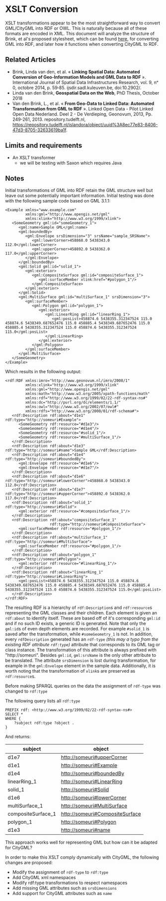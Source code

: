 # XSLT Conversion
XSLT transformations appear to be the most straightforward way to convert GML/CityGML into RDF or OWL. This is naturally because all of these formats are encoded in XML. This document will analyze the structure of Brink, et al's proposed stylesheet, which can be found [here](https://www.pldn.nl/wiki/Boek/BrinkEtAl-GML2RDF#XSLT_stylesheet_GML_.3E_RDF), for converting GML into RDF, and later how it functions when converting CityGML to RDF.


## Related Articles
* Brink, Linda van den, et al. « **Linking Spatial Data: Automated Conversion of Geo-Information Models and GML Data to RDF** ». International Journal of Spatial Data Infrastructures Research, vol. 9, nᵒ 0, octobre 2014, p. 59‑85. ijsdir.sadl.kuleuven.be, doi:10.2902/.
* Linda van den Brink, **Geospatial Data on the Web**, PhD Thesis, October 2018
* Van den Brink, L., et al. « **From Geo-Data to Linked Data: Automated Transformation from GML to RDF** ». Linked Open Data - Pilot Linked Open Data Nederland. Deel 2 - De Verdieping, Geonovum, 2013, Pp. 249-261, 2013. repository.tudelft.nl, https://repository.tudelft.nl/islandora/object/uuid%3A8ec77e83-8406-47d3-8705-32633619ba1f.

## Limits and requirements
* An XSLT transformer
  * we will be testing with Saxon which requires Java

## Notes
Initial transformations of GML into RDF retain the GML structure well but leave out some potentially important information. Initial testing was done with the following sample code based on GML 3.1.1:

```
<Example xmlns="www.example.com"
         xmlns:gml="http://www.opengis.net/gml"
         xmlns:xlink="http://www.w3.org/1999/xlink">
   <SomeGeometry gml:id="someGeometry_1">
      <gml:name>Sample GML</gml:name>
      <gml:boundedBy>
         <gml:Envelope srsDimension="3" srsName="sample_SRSName">
            <gml:lowerCorner>458868.0 5438343.0 112.0</gml:lowerCorner>
            <gml:upperCorner>458892.0 5438362.0 117.0</gml:upperCorner>
         </gml:Envelope>
      </gml:boundedBy>
      <gml:Solid gml:id="solid_1">
         <gml:exterior>
            <gml:CompositeSurface gml:id="compositeSurface_1">
               <gml:surfaceMember xlink:href="#polygon_1"/>
            </gml:CompositeSurface>
         </gml:exterior>
      </gml:Solid>
      <gml:MultiSurface gml:id="multiSurface_1" srsDimension="3">
         <gml:surfaceMember>
            <gml:Polygon gml:id="polygon_1">
               <gml:exterior>
                  <gml:LinearRing gml:id="linearRing_1">
                     <gml:posList>458874.6 5438355.312347524 115.0 458874.6 5438349.687652476 115.0 458885.4 5438349.687652476 115.0 458885.4 5438355.312347524 115.0 458874.6 5438355.312347524 115.0</gml:posList>
                  </gml:LinearRing>
               </gml:exterior>
            </gml:Polygon>
         </gml:surfaceMember>
      </gml:MultiSurface>
   </SomeGeometry>
</Example>
```

Which results in the following output:

```
<rdf:RDF xmlns:imro="http://www.geonovum.nl/imro/2008/1"
         xmlns:xlink="http://www.w3.org/1999/xlink"
         xmlns:gml="http://www.opengis.net/gml"
         xmlns:math="http://www.w3.org/2005/xpath-functions/math"
         xmlns:rdf="http://www.w3.org/1999/02/22-rdf-syntax-ns#"
         xmlns:dc="http://purl.org/dc/elements/1.1/"
         xmlns:owl="http://www.w3.org/2002/07/owl#"
         xmlns:rdfs="http://www.w3.org/2000/01/rdf-schema#">
   <rdf:Description rdf:about="d1e1" rdf:type="http://someuri#Example">
      <SomeGeometry rdf:resource="#d1e3"/>
      <SomeGeometry rdf:resource="#d1e4"/>
      <SomeGeometry rdf:resource="#solid_1"/>
      <SomeGeometry rdf:resource="#multiSurface_1"/>
   </rdf:Description>
   <rdf:Description rdf:about="d1e3" rdf:type="http://someuri#name">Sample GML</rdf:Description>
   <rdf:Description rdf:about="d1e4" rdf:type="http://someuri#boundedBy">
      <gml:Envelope rdf:resource="#d1e6"/>
      <gml:Envelope rdf:resource="#d1e7"/>
   </rdf:Description>
   <rdf:Description rdf:about="d1e6" rdf:type="http://someuri#lowerCorner">458868.0 5438343.0 112.0</rdf:Description>
   <rdf:Description rdf:about="d1e7" rdf:type="http://someuri#upperCorner">458892.0 5438362.0 117.0</rdf:Description>
   <rdf:Description rdf:about="solid_1" rdf:type="http://someuri#Solid">
      <gml:exterior rdf:resource="#compositeSurface_1"/>
   </rdf:Description>
   <rdf:Description rdf:about="compositeSurface_1"
                    rdf:type="http://someuri#CompositeSurface">
      <gml:surfaceMember rdf:resource="#polygon_1"/>
   </rdf:Description>
   <rdf:Description rdf:about="multiSurface_1" rdf:type="http://someuri#MultiSurface">
      <gml:surfaceMember rdf:resource="#polygon_1"/>
   </rdf:Description>
   <rdf:Description rdf:about="polygon_1" rdf:type="http://someuri#Polygon">
      <gml:exterior rdf:resource="#linearRing_1"/>
   </rdf:Description>
   <rdf:Description rdf:about="linearRing_1" rdf:type="http://someuri#LinearRing">
      <gml:posList>458874.6 5438355.312347524 115.0 458874.6 5438349.687652476 115.0 458885.4 5438349.687652476 115.0 458885.4 5438355.312347524 115.0 458874.6 5438355.312347524 115.0</gml:posList>
   </rdf:Description>
</rdf:RDF>
```

The resulting RDF is a hierarchy of `rdf:Description`s and `rdf:resource`s representing the GML classes and their children. Each element is given an `rdf:about` to identify itself. These are based off of it's corresponding `gml:id` and if no such ID exists, a generic ID is generated. Note that only the `gml:id`s of even depth elements are recorded. For example `#solid_1` is saved after the transformation, while `#someGeometry_1` is not. In addition, every `rdfDescription` generated has an `rdf-type` _(this may a typo from the existing RDF attribute `rdf:type`)_ attribute that corresponds to its GML tag or class instance. The transformation of this attribute is always prefixed with "http://someuri". Besides `gml:id`, `gml:srsName` is the only other attribute to be translated. The attribute `srsDimension` is lost during transformation, for example in the `gml:Envelope` element in the sample data. Additionally, it is worth noting that the transformation of `xlink`s are preserved as `rdf:resource`s.

Before making SPARQL queries on the data the assignment of `rdf-type` was changed to `rdf:type`

The following query lists all `rdf:type`
```
PREFIX rdf: <http://www.w3.org/1999/02/22-rdf-syntax-ns#>
SELECT *
WHERE {
    ?subject rdf:type ?object .
}
```
And returns:

| subject            | object                            |
|--------------------|-----------------------------------|
| d1e7               | <http://someuri#upperCorner>      |
| d1e1               | <http://someuri#Example>          |
| d1e4               | <http://someuri#boundedBy>        |
| linearRing_1       | <http://someuri#LinearRing>       |
| solid_1            | <http://someuri#Solid>            |
| d1e6               | <http://someuri#lowerCorner>      |
| multiSurface_1     | <http://someuri#MultiSurface>     |
| compositeSurface_1 | <http://someuri#CompositeSurface> |
| polygon_1          | <http://someuri#Polygon>          |
| d1e3               | <http://someuri#name>             |


This approach works well for representing GML but how can it be adapted for CityGML?

In order to make this XSLT comply dynamically with CityGML, the following changes are proposed:
* Modify the assignment of `rdf-type` to `rdf:type`
* Add CityGML xml namespaces
* Modify rdf:type transformations to respect namespaces
* Add missing GML attributes such as `srsDimensions`
* Add support for CityGML attributes such as `name`

